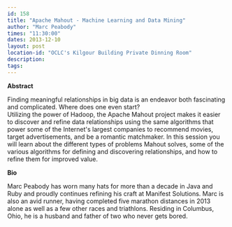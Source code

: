 ```yaml
---
id: 158
title: "Apache Mahout - Machine Learning and Data Mining"
author: "Marc Peabody"
times: "11:30:00"
dates: 2013-12-10
layout: post
location-id: "OCLC's Kilgour Building Private Dinning Room"  
description: 
tags: 
---
```

 **Abstract**

Finding meaningful relationships in big data is an endeavor both fascinating and complicated. Where does one even start?  
Utilizing the power of Hadoop, the Apache Mahout project makes it easier to discover and refine data relationships using the same algorithms that power some of the Internet's largest companies to recommend movies, target advertisements, and be a romantic matchmaker. In this session you will learn about the different types of problems Mahout solves, some of the various algorithms for defining and discovering relationships, and how to refine them for improved value.  

**Bio**

Marc Peabody has worn many hats for more than a decade in Java and Ruby and proudly continues refining his craft at Manifest Solutions. Marc is also an avid runner, having completed five marathon distances in 2013 alone as well as a few other races and triathlons. Residing in Columbus, Ohio, he is a husband and father of two who never gets bored.

